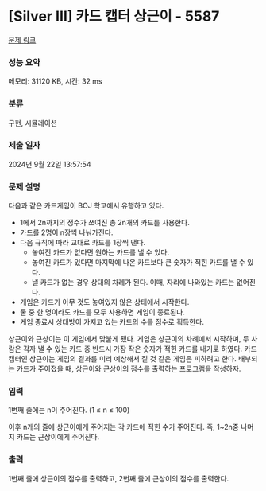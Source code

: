 # [Silver III] 카드 캡터 상근이 - 5587 

[문제 링크](https://www.acmicpc.net/problem/5587) 

### 성능 요약

메모리: 31120 KB, 시간: 32 ms

### 분류

구현, 시뮬레이션

### 제출 일자

2024년 9월 22일 13:57:54

### 문제 설명

<p>다음과 같은 카드게임이 BOJ 학교에서 유행하고 있다.</p>

<ul>
	<li>1에서 2n까지의 정수가 쓰여진 총 2n개의 카드를 사용한다.</li>
	<li>카드를 2명이 n장씩 나눠가진다.</li>
	<li>다음 규칙에 따라 교대로 카드를 1장씩 낸다.
	<ul>
		<li>놓여진 카드가 없다면 원하는 카드를 낼 수 있다.</li>
		<li>놓여진 카드가 있다면 마지막에 나온 카드보다 큰 숫자가 적힌 카드를 낼 수 있다.</li>
		<li>낼 카드가 없는 경우 상대의 차례가 된다. 이때, 자리에 나와있는 카드는 없어진다.</li>
	</ul>
	</li>
	<li>게임은 카드가 아무 것도 놓여있지 않은 상태에서 시작한다.</li>
	<li>둘 중 한 명이라도 카드를 모두 사용하면 게임이 종료된다.</li>
	<li>게임 종료시 상대방이 가지고 있는 카드의 수를 점수로 획득한다.</li>
</ul>

<p>상근이와 근상이는 이 게임에서 맞붙게 됐다. 게임은 상근이의 차례에서 시작하며, 두 사람은 각자 낼 수 있는 카드 중 반드시 가장 작은 숫자가 적힌 카드를 내기로 하였다. 카드 캡터인 상근이는 게임의 결과를 미리 예상해서 질 것 같은 게임은 피하려고 한다. 배부되는 카드가 주어졌을 때, 상근이와 근상이의 점수를 출력하는 프로그램을 작성하자.</p>

### 입력 

 <p>1번째 줄에는 n이 주어진다. (1 ≤ n ≤ 100)</p>

<p>이후 n개의 줄에 상근이에게 주어지는 각 카드에 적힌 수가 주어진다. 즉, 1~2n중 나머지 카드는 근상이에게 주어진다.</p>

### 출력 

 <p>1번째 줄에 상근이의 점수를 출력하고, 2번째 줄에 근상이의 점수를 출력한다.</p>

